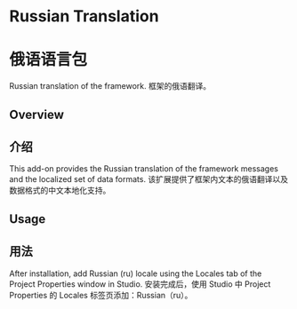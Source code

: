 # Russian Translation
# 俄语语言包

Russian translation of the framework.
框架的俄语翻译。

## Overview
## 介绍

This add-on provides the Russian translation of the framework messages and the localized set of data formats.
该扩展提供了框架内文本的俄语翻译以及数据格式的中文本地化支持。

## Usage
## 用法

After installation, add Russian (ru) locale using the Locales tab of the Project Properties window in Studio.
安装完成后，使用 Studio 中 Project Properties 的 Locales 标签页添加：Russian（ru）。
